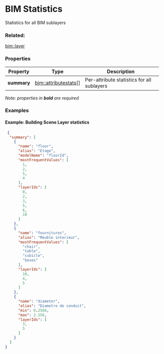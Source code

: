 # BIM Statistics

Statistics for all BIM sublayers

### Related:

[bim::layer](layer.md)
### Properties

| Property | Type | Description |
| --- | --- | --- |
| **summary** | [bim::attributestats](attributestats.md)[] | Per-attribute statistics for all sublayers  |

*Note: properties in **bold** are required*

### Examples 

#### Example: Building Scene Layer statistics 

```json
 {
  "summary": [
    {
      "name": "floor",
      "alias": "Etage",
      "modelName": "floorId",
      "mostFrequentValues": [
        1,
        2,
        5,
        4
      ],
      "layerIds": [
        0,
        2,
        3,
        5,
        6,
        10
      ]
    },
    {
      "name": "fournitures",
      "alias": "Meuble interieur",
      "mostFrequentValues": [
        "chair",
        "table",
        "cubicle",
        "boxes"
      ],
      "layerIds": [
        10,
        4,
        5
      ]
    },
    {
      "name": "diameter",
      "alias": "Diametre de conduit",
      "min": 0.2566,
      "max": 2.256,
      "layerIds": [
        3,
        5
      ]
    }
  ]
} 
```

